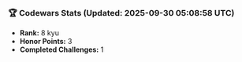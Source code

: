 ### 🏆 Codewars Stats (Updated: 2025-09-30 05:08:58 UTC)

- **Rank:** 8 kyu
- **Honor Points:** 3
- **Completed Challenges:** 1
